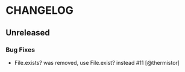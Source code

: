 # CHANGELOG

## Unreleased

### Bug Fixes

* File.exists? was removed, use File.exist? instead #11 [@thermistor]
